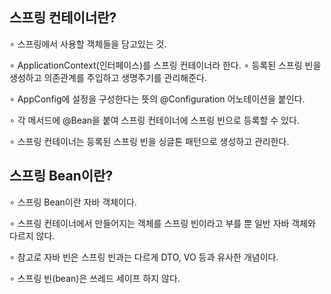 ## 스프링 컨테이너란?
∘  스프링에서 사용할 객체들을 담고있는 것.

∘  ApplicationContext(인터페이스)를 스프링 컨테이너라 한다.
∘  등록된 스프링 빈을 생성하고 의존관계를 주입하고 생명주기를 관리해준다.

∘  AppConfig에 설정을 구성한다는 뜻의 @Configuration 어노테이션을 붙인다.

∘  각 메서드에 @Bean을 붙여 스프링 컨테이너에 스프링 빈으로 등록할 수 있다.

∘  스프링 컨테이너는 등록된 스프링 빈을 싱글톤 패턴으로 생성하고 관리한다.

 
## 스프링 Bean이란?

∘  스프링 Bean이란 자바 객체이다.

∘  스프링 컨테이너에서 만들어지는 객체를 스프링 빈이라고 부를 뿐 일반 자바 객체와 다르지 않다.

∘  참고로 자바 빈은 스프링 빈과는 다르게 DTO, VO 등과 유사한 개념이다.

 

∘  스프링 빈(bean)은 쓰레드 세이프 하지 않다.
